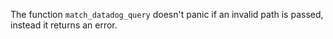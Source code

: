 The function `match_datadog_query` doesn't panic if an invalid path is passed, instead it returns an error.
